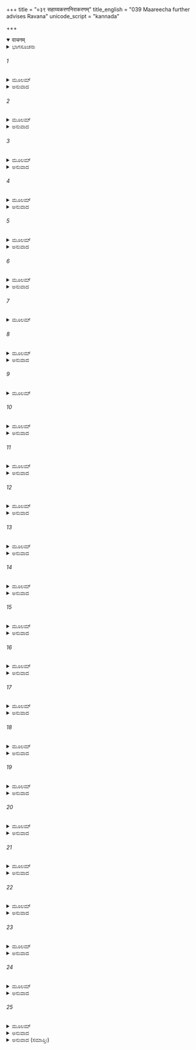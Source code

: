 +++
title = "०३९ सहाय्यकरणनिराकरणम्"
title_english = "039 Maareecha further advises Ravana"
unicode_script = "kannada"

+++
<details open><summary>वाचनम्</summary>

<div class="audioEmbed"  caption="श्रीराम-हरिसीताराममूर्ति-घनपाठिभ्यां वचनम्" src="https://archive.org/download/Ramayana-recitation-Sriram-harisItArAmamUrti-Ghanapaati-v2/Kanda_3/Kanda_3_ARK-039-Sahayya_Karana_Nirakaranam.mp3"></div>
</details>



<details><summary>ಭಾಗಸೂಚನಾ</summary>

ಮಾರೀಚನು ರಾವಣನಿಗೆ ಪುನಃ ಸಮಜಾಯಿಸಿದುದು
</details>

###### 1


<details><summary>ಮೂಲಮ್</summary>

ಏವಮಸ್ಮಿ ತದಾ ಮುಕ್ತಃ ಕಥಂಚಿತ್ತೇನ ಸಂಯುಗೇ ।  
ಇದಾನೀಮಪಿ ಯದ್ವತ್ತಂ ತಚ್ಛಣುಷ್ವ ಯದುತ್ತರಮ್ ॥
</details>

<details><summary>ಅನುವಾದ</summary>

ಈ ಪ್ರಕಾರ ಆಗ ನಾನು ಹೇಗೋ ಶ್ರೀರಾಮಚಂದ್ರನ ಕೈಯಿಂದ ಬದುಕುಳಿದೆ. ಅನಂತರದ ದಿನಗಳಲ್ಲಿ ನಡೆದ ಘಟನೆಗಳನ್ನು ನೀನು ಕೇಳು.॥1॥
</details>

###### 2


<details><summary>ಮೂಲಮ್</summary>

ರಾಕ್ಷಸಾಭ್ಯಾಮಹಂ ದ್ವಾಭ್ಯಾಮನಿರ್ವಿಣ್ಣಸ್ತಥಾ ಕೃತಃ ।  
ಸಹಿತೋ ಮೃಗರೂಪಾಭ್ಯಾಂ ಪ್ರವಿಷ್ಟೋ ದಂಡಕಾವನೇಮ್ ॥
</details>

<details><summary>ಅನುವಾದ</summary>

ಶ್ರೀರಾಮನು ನನ್ನ ಅಂತಹ ದುರ್ದೆಶೆ ಮಾಡಿದ್ದರೂ ನಾನು ಧೈರ್ಯಗೆಡಲಿಲ್ಲ. ಒಂದುದಿನ ಮೃಗರೂಪಧಾರೀ ರಾಕ್ಷಸರಿಬ್ಬರೊಡನೆ ನಾನೂ ಮೃಗರೂಪಧರಿಸಿ ದಂಡಕಾರಣ್ಯಕ್ಕೆ ಹೋದೆ.॥2॥
</details>

###### 3


<details><summary>ಮೂಲಮ್</summary>

ದೀಪ್ತಜಿಹ್ವೋ ಮಹಾದಂಷ್ಟ್ರಸ್ತೀಕ್ಷ್ಣಶೃಂಗೋ ಮಹಾಬಲಃ ।  
ವ್ಯಚರನ್ ದಂಡಕಾರಣ್ಯಂ ಮಾಂಸಭಕ್ಷೋ ಮಹಾಮೃಗಃ ॥
</details>

<details><summary>ಅನುವಾದ</summary>

ನಾನು ಮಹಾಬಲಶಾಲಿ ಆಗಿಯೇ ಇದ್ದೆ, ನನ್ನ ನಾಲಿಗೆ ಬೆಂಕಿಯಂತೆ ಉರಿಯುತ್ತಿತ್ತು. ಕೊರೆದಾಡಿಗಳು ದೊಡ್ಡದಾಗಿದ್ದು, ಕೊಂಬುಗಳು ತಿಕ್ಷಣವಾಗಿದ್ದವು. ಮಹಾಮೃಗ ರೂಪದಿಂದ ಮಾಂಸವನ್ನು ತಿನ್ನುತ್ತಾ ದಂಡಕಾರಣ್ಯದಲ್ಲಿ ಸಂಚರಿಸುತ್ತಿದ್ದೆ.॥3॥
</details>

###### 4


<details><summary>ಮೂಲಮ್</summary>

ಅಗ್ನಿಹೋತ್ರೇಷು ತೀರ್ಥೇಷು ಚೈತ್ಯವೃಕ್ಷೇಷು ರಾವಣ ।  
ಅತ್ಯಂತಘೋರೋ ವ್ಯಚರಂಸ್ತಾಪಸಾಂಸ್ತಾನ್ ಪ್ರಧರ್ಷಯನ್ ॥
</details>

<details><summary>ಅನುವಾದ</summary>

ರಾವಣ! ನಾನು ಭಯಂಕರ ರೂಪ ಧರಿಸಿಕೊಂಡು ಅಗ್ನಿಶಾಲೆಗಳಲ್ಲಿ ಜಲಾಶಯಗಳ ಸೋಪಾನಗಳಲ್ಲಿ, ದೇವ ವೃಕ್ಷಗಳ ಕೆಳಗೆ ಕುಳಿತಿರುವ ತಪಸ್ವಿಗಳನ್ನು ತಿರಸ್ಕರಿಸುತ್ತಾ ಎಲ್ಲೆಡೆ ಸಂಚರಿಸುತ್ತಿದ್ದೆ.॥4॥
</details>

###### 5


<details><summary>ಮೂಲಮ್</summary>

ನಿಹತ್ಯ ದಂಡಕಾರಣ್ಯೇ ತಾಪಸಾನ್ ಧರ್ಮಚಾರಿಣಃ ।  
ರುಧಿರಾಣಿ ಪಿಬಂಸ್ತೇಷಾಂ ತನ್ಮಾಂಸಾನಿ ಚ ಭಕ್ಷಯನ್ ॥
</details>

<details><summary>ಅನುವಾದ</summary>

ದಂಡಕಾರಣ್ಯದಲ್ಲಿ ಧರ್ಮಾನುಷ್ಠಾನದಲ್ಲಿ ತೊಡಗಿರುವ ತಪಸ್ವಿಗಳನ್ನು ಕೊಂದು ಅವರ ರಕ್ತವನ್ನು ಕುಡಿಯುತ್ತಾ ಮಾಂಸವನ್ನು ತಿನ್ನುವುದೇ ನನ್ನ ಕೆಲಸವಾಗಿತ್ತು.॥5॥
</details>

###### 6


<details><summary>ಮೂಲಮ್</summary>

ಋಷಿಮಾಂಸಾಶನಃ  ಕ್ರೂರಸ್ತ್ರಾಸಯನ್ ವನಗೋಚರಾನ್ ।  
ತಥಾ ರುಧಿರಮತ್ತೋಽಹಂ ವ್ಯಚರಂ ದಂಡಕಾವನಮ್ ॥
</details>

<details><summary>ಅನುವಾದ</summary>

ಕ್ರೂರ ಸ್ವಭಾವದ ನಾನು ಋಷಿಗಳ ಮಾಂಸವನ್ನು ತಿನ್ನುತ್ತಾ, ಕಾಡಿನಲ್ಲಿ ಸಂಚರಿಸುವ ಪ್ರಾಣಿಗಳನ್ನು ಹೆದರಿಸುತ್ತಾ ರಕ್ತಪಾನ ಮಾಡಿ ಉನ್ಮತ್ತವಾಗಿ ದಂಡಕಾರಣ್ಯದಲ್ಲಿ ಸಂಚರಿಸತೊಡಗಿದೆ.॥6॥
</details>

###### 7


<details><summary>ಮೂಲಮ್</summary>

ತದಾಽಹಂ ದಂಡಕಾರಣ್ಯೇ ವಿಚರನ್ ಧರ್ಮದೂಷಕಃ ।  
ಆಸಾದಯಂ ತದಾ ರಾಮಂ ತಾಪಸಂ ಧರ್ಮಮಾಶ್ರಿತಮ್ ॥
</details>

###### 8


<details><summary>ಮೂಲಮ್</summary>

ವೈದೇಹೀಂ ಚ ಮಹಾಭಾಗಾಂ ಲಕ್ಷ್ಮಣಂ ಚ ಮಹಾರಥಮ್ ।  
ತಾಪಸಂ ನಿಯತಾಹಾರಂ ಸರ್ವಭೂತಹಿತೇ ರತಮ್॥
</details>

<details><summary>ಅನುವಾದ</summary>

ಈ ಪ್ರಕಾರ ಆಗ ದಂಡಕಾರಣ್ಯದಲ್ಲಿ ಸಂಚರಿಸುತ್ತಾ ಧರ್ಮವನ್ನು ಕಲಂಕಿತಗೊಳಿಸುವ ಮಾರೀಚನಾದ ನಾನು ತಪಸ್ವೀ ಧರ್ಮವನ್ನು ಆಶ್ರಯಿಸಿದ ಶ್ರೀರಾಮ, ವಿದೇಹನಂದಿನಿ ಸೀತೆ ಹಾಗೂ ಮಿತಾಹಾರೀ ತಪಸ್ವಿಯ ರೂಪದಲ್ಲಿ ಸಮಸ್ತ ಪ್ರಾಣಿಗಳ ಹಿಡಿತದಲ್ಲಿ ತತ್ಪರನಾದ ಮಹಾರಥಿ ಲಕ್ಷ್ಮಣ ಇವರ ಬಳಿಗೆ ಹೋದೆ.॥7-8॥
</details>

###### 9


<details><summary>ಮೂಲಮ್</summary>

ಸೋಽಹಂ ವನಗತಂ ರಾಮಂ ಪರಿಭೂಯ ಮಹಾಬಲಮ್ ।  
ತಾಪಸೋಽಯಮಿತಿ  ಜ್ಞಾತ್ವಾ ಪೂರ್ವವೈರಮನುಸ್ಮರನ್ ॥
</details>

###### 10


<details><summary>ಮೂಲಮ್</summary>

ಅಭ್ಯಧಾವಂ  ಸುಸಂಕ್ರುದ್ಧಸ್ತೀಕ್ಷ್ಣಶೃಂಗೋ  ಮೃಗಾಕೃತಿಃ ।  
ಜಿಘಾಂಸುರಕೃತಪ್ರಜ್ಞಸ್ತಂ  ಪ್ರಹಾರಮನುಸ್ಮರನ್ ॥
</details>

<details><summary>ಅನುವಾದ</summary>

ವನಕ್ಕೆ ಬಂದಿರವ ಮಹಾಬಲಿ ಶ್ರೀರಾಮನನ್ನು ‘ಇವನೊಬ್ಬ ತಪಸ್ವಿಯಾಗಿದ್ದಾನೆ’ ಎಂದು ತಿಳಿದು ಅವನನ್ನು ಅವಹೇಳನ ಮಾಡುತ್ತಾ ನಾನು ಹಿಂದಿನ ವೈರವನ್ನು ಪದೇ-ಪದೇ ಸ್ಮರಿಸುತ್ತಾ ಅತ್ಯಂತ ಕುಪಿತನಾಗಿ ಅವನ ಕಡೆಗೆ ಓಡಿದೆ. ಆಗ ನಾನು ಮೃಗರೂಪದಂತೆ ಇದ್ದು, ಕೊಂಬುಗಳು ಚೂಪಾಗಿದ್ದವು. ಅವನ ಹಿಂದಿನ ಪ್ರಹಾರವನ್ನು ನೆನೆದು ನಾನು ಅವನನ್ನು ಕೊಲ್ಲಬೇಕೆಂದು ಬಯಸುತ್ತಿದ್ದೆ. ನನ್ನ ಬುದ್ಧಿಯು ಶುದ್ಧವಿಲ್ಲದ್ದರಿಂದ ನಾನು ಅವನ ಶಕ್ತಿ ಮತ್ತು ಪ್ರಭಾವವನ್ನು ಮರೆತುಹೋಗಿದ್ದೆ.॥9-10॥
</details>

###### 11


<details><summary>ಮೂಲಮ್</summary>

ತೇನ ತ್ಯಕ್ತಾಸ್ತ್ರಯೋ ಬಾಣಾಃ ಶಿತಾಃ ಶತ್ರುನಿಬರ್ಹಣಾಃ ।  
ವಿಕೃಷ್ಯ ಸುಮಹಚ್ಚಾಪಂ ಸುಪರ್ಣಾನಿಲತುಲ್ಯಗಾಃ ॥
</details>

<details><summary>ಅನುವಾದ</summary>

ನಾವು ಮೂವರು ಬರುತ್ತಿರುವುದನ್ನು ನೋಡಿ ಶ್ರೀರಾಮನು ತನ್ನ ಧನುಸ್ಸನ್ನೆಳೆದು ಗರುಡ ಮತ್ತು ವಾಯುವಿನಂತೆ ಶೀಘ್ರಗಾಮಿ ಹಾಗೂ ಶತ್ರುವಿನ ಪ್ರಾಣಹರಣ ಮಾಡುವಂತಹ, ತೀಕ್ಷ್ಣವಾದ ಮೂರು ಬಾಣಗಳನ್ನು ಬಿಟ್ಟನು.॥11॥
</details>

###### 12


<details><summary>ಮೂಲಮ್</summary>

ತೇ ಬಾಣಾ ವಜ್ರಸಂಕಾಶಾಃ ಸುಘೋರಾ ರಕ್ತಭೋಜನಾಃ ।  
ಆಜಗ್ಮುಃ ಸಹಿತಾಃ ಸರ್ವೇ ತ್ರಯಃ ಸನ್ನ ತಪರ್ವಣಃ ॥
</details>

<details><summary>ಅನುವಾದ</summary>

ಬಾಗಿದ ಗಂಟುಳ್ಳ ಆ ಮೂರು ಬಾಣಗಳು ವಜ್ರದಂತೆ ದುಸ್ಸಹ, ಅತ್ಯಂತ ಭಯಂಕರ ಹಾಗೂ ರಕ್ತವನ್ನು ಕುಡಿಯುವಂತಹವಾಗಿದ್ದವು. ಅವು ಒಟ್ಟಿಗೆ ನಮ್ಮ ಕಡೆಗೆ ಬಂದವು.॥12॥
</details>

###### 13


<details><summary>ಮೂಲಮ್</summary>

ಪರಾಕ್ರಮಜ್ಞೋ ರಾಮಸ್ಯ ಶಠೋ ದೃಷ್ಟಭಯಃ ಪುರಾ ।  
ಸಮುತ್ಕ್ರಾಂತಸ್ತತೋ ಮುಕ್ತಸ್ತಾವುಭೌ ರಾಕ್ಷಸೌ ಹತೌ ॥
</details>

<details><summary>ಅನುವಾದ</summary>

ನಾನಾದರೋ ಶ್ರೀರಾಮನ ಪರಾಕ್ರಮವನ್ನು ತಿಳಿದಿದ್ದೆ ಮತ್ತು ಹಿಂದೊಮ್ಮೆ ಅವನ ಭಯವನ್ನು ಎದುರಿಸಿದ್ದೆ. ಶಠತೆಯಿಂದ ನೆಗೆದು ಓಡಿ ಹೋದೆ. ಓಡಿದ್ದರಿಂದ ನಾನೇನೋ ಬದುಕಿದೆ ಆದರೆ ನನ್ನ ಜೊತೆಗಿನ ಆ ರಾಕ್ಷಸರು ಸತ್ತು ಹೋದರು.॥13॥
</details>

###### 14


<details><summary>ಮೂಲಮ್</summary>

ಶರೇಣ ಮುಕ್ತೋ ರಾಮಸ್ಯ ಕಥಂಚಿತ್ಪಾಪ್ಯ ಜೀವಿತಮ್ ।  
ಇಹ ಪ್ರವ್ರಾಜಿತೋ ಯುಕ್ತಸ್ತಾಪಸೋಽಹಂ ಸಮಾಹಿತಃ ॥
</details>

<details><summary>ಅನುವಾದ</summary>

ಈ ಸಲ ಶ್ರೀರಾಮನ ಬಾಣದಿಂದ ಹೇಗೋ ಬಿಡುಗಡೆ ಹೊಂದಿ ನನಗೆ ಹೊಸ ಜೀವನ ದೊರೆಯಿತು. ಅಂದಿನಿಂದ ಸಂನ್ಯಾಸ ತೆಗೆದುಕೊಂಡು ಎಲ್ಲ ದುಷ್ಕರ್ಮಗಳನ್ನು ತ್ಯಜಿಸಿ, ಸ್ಥಿರಚಿತ್ತದಿಂದ ಯೋಗಾಭ್ಯಾಸದಲ್ಲಿ ತತ್ಪರನಾಗಿ ತಪಸ್ಸಿಗೆ ತೊಡಗಿರುವೆ.॥14॥
</details>

###### 15


<details><summary>ಮೂಲಮ್</summary>

ವೃಕ್ಷೇ ವೃಕ್ಷೇಚ ಪಶ್ಯಾಮಿ ಚೀರಕೃಷ್ಣಾಜಿನಾಂಬರಮ್ ।  
ಗೃಹೀತಧನುಷಂ ರಾಮಂ ಪಾಶಹಸ್ತಮಿವಾಂತಕಮ್ ॥
</details>

<details><summary>ಅನುವಾದ</summary>

ಈಗ ನನಗೆ ಪ್ರತಿಯೊಂದು ವೃಕ್ಷದಲ್ಲಿ ನಾರುಮಡಿ, ಮೃಗಚರ್ಮ, ಮತ್ತು ಧನುಸ್ಸನ್ನು ಧರಿಸಿದ ಶ್ರೀರಾಮನೇ ಕಂಡು ಬರುತ್ತಾನೆ. ಅವನು ನನಗೆ ಪಾಶಧಾರೀ ಯಮನಂತೆ ತೋರುತ್ತಾ ಇರುವನು.॥15॥
</details>

###### 16


<details><summary>ಮೂಲಮ್</summary>

ಅಪಿ ರಾಮಸಹಸ್ರಾಣಿ ಭೀತಃ ಪಶ್ಯಾಮಿ ರಾವಣ ।  
ರಾಮಭೂತಮಿದಂ ಸರ್ವಮರಣ್ಯಂ ಪ್ರತಿಭಾತಿ ಮೇ ॥
</details>

<details><summary>ಅನುವಾದ</summary>

ರಾವಣ! ನಾನು ಭಯಭೀತನಾಗಿ ಸಾವಿರಾರು ರಾಮರನ್ನು ಹಿಂದೆ-ಮುಂದೆ ನಿಂತಿರುವಂತೆ ನೋಡುತ್ತೇನೆ. ಈ ಇಡೀ ವನವು ನನಗೆ ರಾಮಮಯವಾಗಿ ಕಂಡು ಬರುತ್ತಿದೆ.॥16॥
</details>

###### 17


<details><summary>ಮೂಲಮ್</summary>

ರಾಮಮೇವ ಹಿ ಪಶ್ಯಾಮಿ ರಹಿತೇ ರಾಕ್ಷಸೇಶ್ವರ ।  
ದೃಷ್ಟ್ವಾ ಸ್ವಪ್ನಗತಂ ರಾಮಮುದ್ ಭ್ರಮಾಮಿ ವಿಚೇತನಃ ॥
</details>

<details><summary>ಅನುವಾದ</summary>

ರಾಕ್ಷಸರಾಜನೇ! ನಾನು ಏಕಾಂತದಲ್ಲಿ ಕುಳಿತುಕೊಂಡಾಗ ನನಗೆ ಶ್ರೀರಾಮನದೇ ದರ್ಶನವಾಗುತ್ತದೆ. ಕನಸಿನಲ್ಲೂ ಶ್ರೀರಾಮನನ್ನು ನೋಡಿ ಭ್ರಾಂತನಾಗಿ ಚೇತನಾರಹಿತನಂತಾಗುತ್ತೇನೆ.॥17॥
</details>

###### 18


<details><summary>ಮೂಲಮ್</summary>

ರಕಾರಾದೀನಿ ನಾಮಾನಿ ರಾಮತ್ರಸ್ತಸ್ಯ ರಾವಣ ।  
ರತ್ನಾನಿ ಚ ರಥಾಶ್ಚೈವ ವಿತ್ರಾಸಂ ಸಂಜನಯಂಚಿ ಮೇ ॥
</details>

<details><summary>ಅನುವಾದ</summary>

ರಾವಣ! ರತ್ನ, ರಥ ಮೊದಲಾದ ರಕಾರದಿಂದ ಇರುವ ಹೆಸರನ್ನು ಕೇಳುತ್ತಲೇ ನನ್ನ ಮನಸ್ಸಿನಲ್ಲಿ ಭಯ ಉತ್ಪನ್ನವಾಗುವಷ್ಟು ನಾನು ರಾಮನಿಂದ ಭಯಭೀತನಾಗಿರುವೆನು.॥18॥
</details>

###### 19


<details><summary>ಮೂಲಮ್</summary>

ಅಹಂ ತಸ್ಯ ಪ್ರಭಾವಜ್ಞೋ ನ ಯುದ್ಧಂ ತೇನ ತೇ ಕ್ಷಮಮ್ ।  
ಬಲಿಂ ವಾ ನಮುಚಿಂ ವಾಪಿ ಹನ್ಯಾದ್ಧಿ ರಘುನಂದನಃ ॥
</details>

<details><summary>ಅನುವಾದ</summary>

ನಾನು ಅವನ ಪ್ರಭಾವವನ್ನು ಚೆನ್ನಾಗಿ ತಿಳಿದಿದ್ದೇನೆ. ಆದ್ದರಿಂದ ಶ್ರೀರಾಮನೊಂದಿಗೆ ನೀನು ಯುದ್ಧಮಾಡುವುದು ಎಂದಿಗೂ ಉಚಿತವಲ್ಲ ಎಂದೇ ನಾನು ಹೇಳುತ್ತೇನೆ. ರಘುಕುಲನಂದನ ಶ್ರೀರಾಮನು ಬಲಿ ಅಥವಾ ನಮೂಚಿಯವರನ್ನು ವಧಿಸಬಲ್ಲನು.॥19॥
</details>

###### 20


<details><summary>ಮೂಲಮ್</summary>

ರಣೇ ರಾಮೇಣ ಯುದ್ಧಸ್ವ ಕ್ಷಮಾಂ ವಾ ಕುರು ರಾವಣ ।  
ನ ತೇ ರಾಮಕಥಾ ಕಾರ್ಯಾ ಯದಿ ಮಾಂ ದ್ರಷ್ಟುಮಿಚ್ಛಸಿ ॥
</details>

<details><summary>ಅನುವಾದ</summary>

ರಾವಣ! ನಿನಗೆ ಇಚ್ಛೆ ಇದ್ದರೆ ರಣಭೂಮಿಯಲ್ಲಿ ಶ್ರೀರಾಮನೊಂದಿಗೆ ಯುದ್ಧ ಮಾಡು ಅಥವಾ ಅವನನ್ನು ಕ್ಷಮಿಸಿಬಿಡು, ಆದರೆ ನನ್ನನ್ನು ಜೀವಂತವಾಗಿ ನೋಡಲು ಬಯಸುವೆಯಾದರೆ ನನ್ನ ಎದುರಿಗೆ ಶ್ರೀರಾಮನ ಚರ್ಚೆ ಮಾಡಬೇಡ.॥20॥
</details>

###### 21


<details><summary>ಮೂಲಮ್</summary>

ಬಹವಃ ಸಾಧವೋ ಲೋಕೇ ಯುಕ್ತಾ ಧರ್ಮಮನುಷ್ಠಿತಾಃ ।  
ಪರೇಷಾಮಪರಾಧೇನ ವಿನಷ್ಟಾಃ ಸಪರಿಚ್ಛದಾಃ ॥
</details>

<details><summary>ಅನುವಾದ</summary>

ಲೋಕದಲ್ಲಿ ಯೋಗಯುಕ್ತರಾಗಿ ಕೇವಲ ಧರ್ಮಾನುಷ್ಠಾನದಲ್ಲೇ ತೊಡಗಿದ್ದ ಅನೇಕ ಸಾಧು-ಸತ್ಪುರುಷರು ಬೇರೆಯವರ ಅಪರಾಧದಿಂದಲೇ ಪರಿಕರದೊಂದಿಗೆ ನಾಶವಾಗಿ ಹೋಗುವರು.॥21॥
</details>

###### 22


<details><summary>ಮೂಲಮ್</summary>

ಸೋಽಹಂ ಪರಾಪರಾಧೇನ ವಿನಶ್ಯೇಯಂ ನಿಶಾಚರ ।  
ಕುರು ಯತ್ತೇ ಕ್ಷಮಂ ತತ್ತ್ವಮಹಂ ತ್ವಾಂ ನಾನುಯಾಮಿ ವೈ॥
</details>

<details><summary>ಅನುವಾದ</summary>

ನಿಶಾಚರನೇ! ನಾನೂ ಕೂಡ ಹೇಗೋ ಬೇರೆಯವರ ಅಪರಾಧದಿಂದ ನಾಶವಾಗಬಲ್ಲೆ, ಆದ್ದರಿಂದ ನಿನಗೆ ಉಚಿತವಾದುದನ್ನು ಮಾಡು. ನಾನು ಈ ಕಾರ್ಯದಲ್ಲಿ ನಿನಗೆ ಸಹಾಯಕನಾಗಲಾರೆ.॥22॥
</details>

###### 23


<details><summary>ಮೂಲಮ್</summary>

ರಾಮಶ್ಚ ಹಿ ಮಹಾತೇಜಾ ಮಹಾಸತ್ತ್ವೋ ಮಹಾಬಲಃ ।  
ಅಪಿ ರಾಕ್ಷಸಲೋಕಸ್ಯ ನ ಭವೇದಂತಕರೋಽಪಿ ಹಿ ॥
</details>

<details><summary>ಅನುವಾದ</summary>

ಏಕೆಂದರೆ ಶ್ರೀರಾಮಚಂದ್ರನು ದೊಡ್ಡ ತೇಜಸ್ವೀ, ಮಹಾ ಆತ್ಮಬಲದಿಂದ ಸಂಪನ್ನ ಹಾಗೂ ಹೆಚ್ಚು ಬಲಶಾಲಿಯಾಗಿದ್ದಾನೆ. ಅವನು ಸಮಸ್ತ ರಾಕ್ಷಸ ಜಗತ್ತನ್ನು ಸಂಹಾರ ಮಾಡಬಲ್ಲನು.॥23॥
</details>

###### 24


<details><summary>ಮೂಲಮ್</summary>

ಯದಿ ಶೂರ್ಪಣಖಾಹೇತೋರ್ಜನಸ್ಥಾನಗತಃ ಖರಃ ।  
ಅತಿವೃತ್ತೋ ಹತಃ ಪೂರ್ವಂ ರಾಮೇಣಾಕ್ಲಿಷ್ಟ ಕರ್ಮಣಾ ।  
ಅತ್ರ ಬ್ರೂಹಿ ಯಥಾತತ್ತ್ವಂ ಕೋ ರಾಮಸ್ಯ ವ್ಯತಿಕ್ರಮಃ ॥
</details>

<details><summary>ಅನುವಾದ</summary>

ಶೂರ್ಪಣಖಿಯ ಕುರಿತಾದ ಪ್ರತೀಕಾರ ಮಾಡಲು ಜನಸ್ಥಾನ ನಿವಾಸಿ ಖರನು ಮೊದಲಿಗೆ ಶ್ರೀರಾಮನ ಮೇಲೆ ಆಕ್ರಮಣ ಮಾಡಿದನು ಹಾಗೂ ಅನಾಯಾಸ ಮಹತ್ಕರ್ಮ ಮಾಡುವ ಶ್ರೀರಾಮನ ಕೈಯಿಂದ ಸತ್ತುಹೋದನು. ಎಂದಾಗ ನೀನು ಸತ್ಯವಾಗಿ ಹೇಳು ಇದರಲ್ಲಿ ಶ್ರೀರಾಮನ ಅಪರಾಧವೇನಿದೆ.॥24॥
</details>

###### 25


<details><summary>ಮೂಲಮ್</summary>

ಇದಂ ವಚೋ ಬಂಧುಹಿತಾರ್ಥಿನಾ ಮಯಾ  
ಯಥೋಚ್ಯಮಾನಂ ಯದಿ ನಾಭಿಪತ್ಸ್ಯಸೇ ।  
ಸಬಾಂಧವತ್ಸ್ಯಕ್ಷ್ಯಸಿ ಜೀವಿತಂ ರಣೇ  
ಹತೋಽದ್ಯ ರಾಮೇಣ ಶರೈರಜಿಹ್ಮಗೈಃ ॥
</details>

<details><summary>ಅನುವಾದ</summary>

ನೀನು ನನಗೆ ಬಂಧುವಾಗಿರುವೆ. ನಾನು ನಿನ್ನ ಹಿತಕ್ಕಾಗಿಯೇ ಈ ಮಾತನ್ನು ಹೇಳುತ್ತಿದ್ದೇನೆ. ಒಪ್ಪಿಕೊಳ್ಳದಿದ್ದರೆ ಯುದ್ಧದಲ್ಲಿ ನೇರವಾಗಿ ಹೋಗುವ ಶ್ರೀರಾಮನ ಬಾಣಗಳಿಂದ ಘಾಸಿಗೊಂಡು ನೀನು ಬಂಧು ಬಾಂಧವರ ಸಹಿತ ಪ್ರಾಣಗಳನ್ನು ಬಿಡಬೇಕಾದೀತು.॥25॥
</details>

<details><summary>ಅನುವಾದ (ಸಮಾಪ್ತಿಃ)</summary>

ಶ್ರೀ ವಾಲ್ಮೀಕಿವಿರಚಿತ ಆರ್ಷರಾಮಾಯಣ ಆದಿಕಾವ್ಯದ ಅರಣ್ಯಕಾಂಡದಲ್ಲಿ ಮೂವತ್ತೊಂಭತ್ತನೆಯ ಸರ್ಗ ಸಂಪೂರ್ಣವಾಯಿತು.॥39॥
</details>
